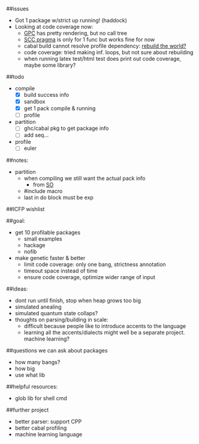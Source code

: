 ##issues
- Got 1 package w/strict up running! (haddock)
- Looking at code coverage now: 
  - [GPC](http://book.realworldhaskell.org/read/testing-and-quality-assurance.html) has pretty rendering, but no call tree
  - [SCC pragma](https://downloads.haskell.org/~ghc/latest/docs/html/users_guide/profiling.html#scc-pragma) is only for 1 func but works fine for now
  - cabal build cannot resolve profile dependency: [rebuild the world?](http://stackoverflow.com/questions/1704421/cabal-not-installing-dependencies-when-needing-profiling-libraries/10397592#10397592)
  - code coverage: tried making inf. loops, but not sure about rebuilding
  - when running latex test/html test does print out code coverage, maybe some library? 

##todo
- compile
  - [x] build success info 
  - [x] sandbox
  - [x] get 1 pack compile & running
  - [ ] profile
- partition
  - [ ] ghc/cabal pkg to get package info
  - [ ] add seq...
- profile
  - [ ] euler

##notes: 
- partition
  - when compiling we still want the actual pack info
    - from [SO](http://stackoverflow.com/questions/31343246/get-package-version-to-cpp/31343829#31343829)
  - #include macro
  - last in do block must be exp

##ICFP wishlist

##goal: 
- get 10 profilable packages
  - small examples
  - hackage
  - nofib
- make genetic faster & better
  - limit code coverage: only one bang, strictness annotation
  - timeout space instead of time
  - ensure code coverage, optimize wider range of input

##ideas: 
- dont run until finish, stop when heap grows too big
- simulated anealing
- simulated quantum state collaps?
- thoughts on parsing/building in scale: 
  - difficult because people like to introduce accents to the language
  - learning all the accents/dialects might well be a separate project. machine learning?

##questions we can ask about packages
- how many bangs?
- how big
- use what lib

##helpful resources:
- glob lib for shell cmd

##further project
- better parser: support CPP
- better cabal profiling
- machine learning language 
